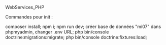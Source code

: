 WebServices_PHP



Commandes pour init : 

composer install;
npm i;
npm run dev;
créer base de données "mi07" dans phpmyadmin, changer .env URL;
php bin/console doctrine:migrations:migrate;
php bin/console doctrine:fixtures:load;
